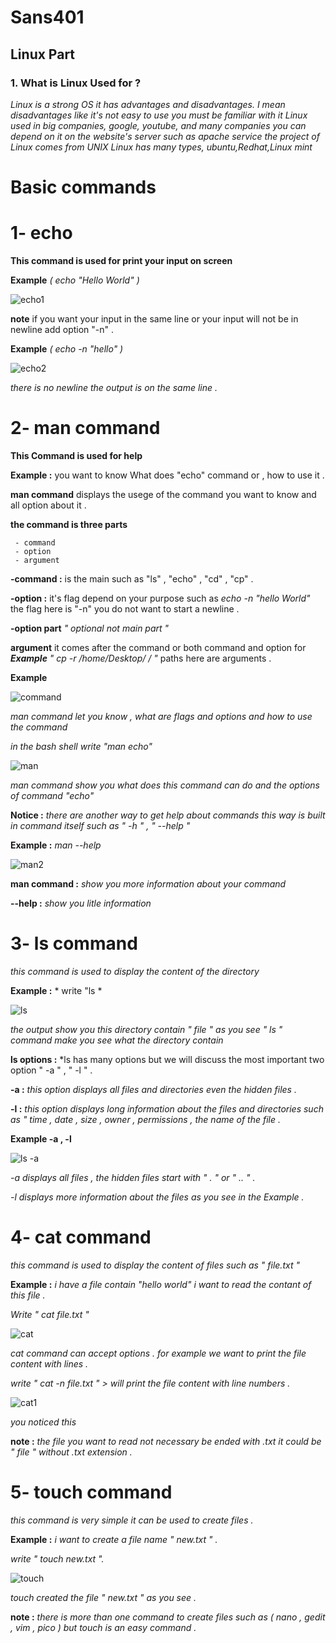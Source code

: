 # **Sans401**

## Linux Part

### **1. What is Linux Used for ?**
 
 *Linux is a strong OS it has advantages and disadvantages. I mean disadvantages like it's not easy to use you must be familiar with it
 Linux used in big companies, google, youtube, and many companies 
 you can depend on it on the website's server such as apache service 
 the project of Linux comes from UNIX 
 Linux has many types, ubuntu,Redhat,Linux mint*
 
 # Basic commands
 
 # 1- echo
 
 **This command is used for print your input on screen**
   
   **Example**  *(  echo "Hello World" )*
   
   ![echo1](https://user-images.githubusercontent.com/84593266/121801974-f8196180-cbee-11eb-81d6-69ff7032fa1a.PNG)
   
   **note** if you want your input in the same line or your input will not be in newline add option "-n" .
   
   **Example**  *( echo -n "hello" )*
   
   ![echo2](https://user-images.githubusercontent.com/84593266/121803393-31090480-cbf6-11eb-9bc8-d01c0542965a.PNG)
    
   *there is no newline the output is on the same line .*
    
 # 2- man command 
   
   **This Command is used for help**
   
   **Example :** you want to know What does "echo" command or , how to use it . 
   
   **man command** displays the usege of the command you want to know and all option about it .
   
   **the command is three parts** 
     
     - command
     - option
     - argument
   
   **-command :** is the main such as "ls" , "echo" , "cd" , "cp" .
   
   **-option :** it's flag depend on your purpose such as *echo -n "hello World"* the flag here is "-n" you do not want to start a newline . 
   
   **-option part** *" optional not main part "*
   
   **argument** it comes after the command or both command and option for ***Example*** *" cp -r /home/Desktop/ / "*  paths here are arguments . 
   
   **Example** 
   
   ![command](https://user-images.githubusercontent.com/84593266/121805091-729dad80-cbfe-11eb-9603-124e8ece68b3.PNG)
   
   *man command let you know , what are flags and options and how to use the command*
   
   *in the bash shell write "man echo"*
   
   ![man](https://user-images.githubusercontent.com/84593266/121805270-5a7a5e00-cbff-11eb-8419-a6ac0cb251b1.PNG)
    
   *man command show you what does this command can do and the options of command "echo"* 
   
   **Notice :** *there are another way to get help about commands this way is built in command itself such as " -h " , " --help "*
   
   **Example :** *man --help* 
   
   ![man2](https://user-images.githubusercontent.com/84593266/121805678-f22c7c00-cc00-11eb-974e-5affc453869b.PNG)
   
   **man command :** *show you more information about your command* 
   
   **--help :** *show you litle information*
   
 # 3- ls command 
   
   *this command is used to display the content of the directory*
   
   **Example :**  * write "ls *
     
   ![ls](https://user-images.githubusercontent.com/84593266/121805949-69aedb00-cc02-11eb-9795-2ac3048c7688.PNG)

   *the output show you this directory contain " file " as you see " ls " command make you see what the directory contain*
   
   **ls options :** *ls has many options but we will discuss the most important two option " -a " , " -l " .
   
   **-a :** *this option displays all files and directories even the hidden files .*
   
   **-l :** *this option displays long information about the files and directories such as " time , date , size , owner , permissions , the name of the file .*
   
   **Example -a , -l**
   
   ![ls -a](https://user-images.githubusercontent.com/84593266/121806348-57ce3780-cc04-11eb-90ba-98c952f6e7cd.PNG)

   *-a displays all files , the hidden files start with " . " or " .. " .*
   
   *-l displays more information about the files as you see in the Example .*
   
 # 4- cat command 
   
   *this command is used to display the content of files such as " file.txt "*
   
   **Example :** *i have a file contain "hello world" i want to read the contant of this file .*
   
   *Write " cat file.txt "*
   
   ![cat](https://user-images.githubusercontent.com/84593266/121809144-82be8880-cc10-11eb-8281-1aab6a121d1d.PNG)
   
   *cat command can accept options . for example we want to print the file content with lines .*
   
   *write " cat -n file.txt " > will print the file content with line numbers .*
   
   ![cat1](https://user-images.githubusercontent.com/84593266/121809445-adf5a780-cc11-11eb-908e-df266c7f2298.PNG) 
      
   *you noticed this*
  
   **note :** *the file you want to read not necessary be ended with .txt it could be " file " without .txt extension .*
   
 # 5- touch command 
 
   *this command is very simple it can be used to create files .*
   
  **Example :** *i want to create a file name " new.txt " .* 
  
  *write " touch new.txt ".* 
  
  ![touch](https://user-images.githubusercontent.com/84593266/121809909-915a6f00-cc13-11eb-9a63-284a54891c4b.PNG)

  *touch created the file " new.txt " as you see .*
  
  **note :** *there is more than one command to create files such as ( nano , gedit , vim , pico ) but touch is an easy command .*
    
  
   
    
   
   
                 
   
 

